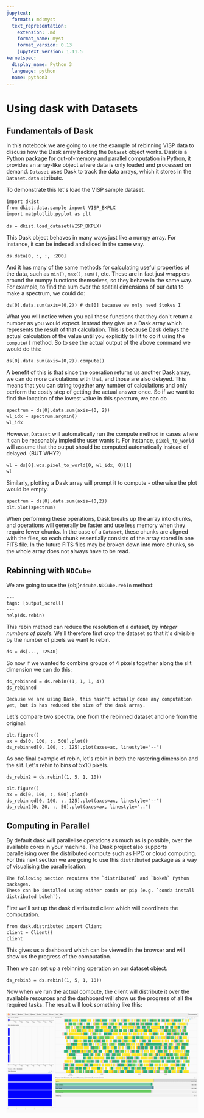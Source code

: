 ```yaml
---
jupytext:
  formats: md:myst
  text_representation:
    extension: .md
    format_name: myst
    format_version: 0.13
    jupytext_version: 1.11.5
kernelspec:
  display_name: Python 3
  language: python
  name: python3
---
```


# Using dask with Datasets

## Fundamentals of Dask

In this notebook we are going to use the example of rebinning VISP data to discuss how the Dask array backing the `Dataset` object works.
Dask is a Python package for out-of-memory and parallel computation in Python, it provides an array-like object where data is only loaded and processed on demand.
`Dataset` uses Dask to track the data arrays, which it stores in the `Dataset.data` attribute.

To demonstrate this let's load the VISP sample dataset.

```{code-cell} python
import dkist
from dkist.data.sample import VISP_BKPLX
import matplotlib.pyplot as plt

ds = dkist.load_dataset(VISP_BKPLX)
```

This Dask object behaves in many ways just like a numpy array.
For instance, it can be indexed and sliced in the same way.

```{code-cell} python
ds.data[0, :, :, :200]
```

And it has many of the same methods for calculating useful properties of the data, such as `min()`, `max()`, `sum()`, etc.
These are in fact just wrappers around the numpy functions themselves, so they behave in the same way.
For example, to find the sum over the spatial dimensions of our data to make a spectrum, we could do:

```{code-cell} python
ds[0].data.sum(axis=(0,2)) # ds[0] because we only need Stokes I
```

What you will notice when you call these functions that they don't return a number as you would expect.
Instead they give us a Dask array which represents the result of that calculation.
This is because Dask delays the actual calculation of the value until you explicitly tell it to do it using the `compute()` method.
So to see the actual output of the above command we would do this:

```{code-cell} python
ds[0].data.sum(axis=(0,2)).compute()
```

A benefit of this is that since the operation returns us another Dask array, we can do more calculations with that, and those are also delayed.
This means that you can string together any number of calculations and only perform the costly step of getting the actual answer once.
So if we want to find the location of the lowest value in this spectrum, we can do

```{code-cell} python
spectrum = ds[0].data.sum(axis=(0, 2))
wl_idx = spectrum.argmin()
wl_idx
```

However, `Dataset` will automatically run the compute method in cases where it can be reasonably impled the user wants it.
For instance, `pixel_to_world` will assume that the output should be computed automatically instead of delayed.
(BUT WHY?)
```{code-cell} python
wl = ds[0].wcs.pixel_to_world(0, wl_idx, 0)[1]
wl
```

Similarly, plotting a Dask array will prompt it to compute - otherwise the plot would be empty.

```{code-cell} python
spectrum = ds[0].data.sum(axis=(0,2))
plt.plot(spectrum)
```

When performing these operations, Dask breaks up the array into chunks, and operations will generally be faster and use less memory when they require fewer chunks.
In the case of a `Dataset`, these chunks are aligned with the files, so each chunk essentially consists of the array stored in one FITS file.
In the future FITS files may be broken down into more chunks, so the whole array does not always have to be read.

## Rebinning with `NDCube`

We are going to use the {obj}`ndcube.NDCube.rebin` method:

```{code-cell} python
---
tags: [output_scroll]
---
help(ds.rebin)
```

This rebin method can reduce the resolution of a dataset, *by integer numbers of pixels*.
We'll therefore first crop the dataset so that it's divisible by the number of pixels we want to rebin.

```{code-cell} python
ds = ds[..., :2540]
```

So now if we wanted to combine groups of 4 pixels together along the slit dimension we can do this:
```{code-cell} python
ds_rebinned = ds.rebin((1, 1, 1, 4))
ds_rebinned
```

```{note}
Because we are using Dask, this hasn't actually done any computation yet, but is has reduced the size of the dask array.
```

Let's compare two spectra, one from the rebinned dataset and one from the original:

```{code-cell} python
plt.figure()
ax = ds[0, 100, :, 500].plot()
ds_rebinned[0, 100, :, 125].plot(axes=ax, linestyle="--")
```

As one final example of rebin, let's rebin in both the rastering dimension and the slit.
Let's rebin to bins of 5x10 pixels.

```{code-cell} python
ds_rebin2 = ds.rebin((1, 5, 1, 10))
```

```{code-cell} python
plt.figure()
ax = ds[0, 100, :, 500].plot()
ds_rebinned[0, 100, :, 125].plot(axes=ax, linestyle="--")
ds_rebin2[0, 20, :, 50].plot(axes=ax, linestyle="..")
```

## Computing in Parallel

By default dask will parallelise operations as much as is possible, over the available cores in your machine.
The Dask project also supports parallelising over the distributed compute such as HPC or cloud computing.
For this next section we are going to use this `distributed` package as a way of visualising the parallelisation.

```{note}
The following section requires the `distributed` and `bokeh` Python packages.
These can be installed using either conda or pip (e.g. `conda install distributed bokeh`).
```

First we'll set up the dask distributed client which will coordinate the computation.

```{code-cell} python
from dask.distributed import Client
client = Client()
client
```

This gives us a dashboard which can be viewed in the browser and will show us the progress of the computation.

Then we can set up a rebinning operation on our dataset object.

```{code-cell} python
ds_rebin3 = ds.rebin((1, 5, 1, 10))
```

Now when we run the actual compute, the client will distribute it over the available resources and the dashboard will show us the progress of all the required tasks.
The result will look something like this:

![](./dask-distributed-dashboard.png)
